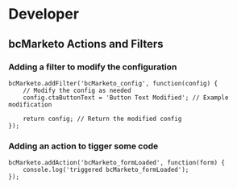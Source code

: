 # Developer

## bcMarketo Actions and Filters

### Adding a filter to modify the configuration

```
bcMarketo.addFilter('bcMarketo_config', function(config) {
    // Modify the config as needed
    config.ctaButtonText = 'Button Text Modified'; // Example modification
 
    return config; // Return the modified config
});
```

### Adding an action to tigger some code

```
bcMarketo.addAction('bcMarketo_formLoaded', function(form) {
    console.log('triggered bcMarketo_formLoaded');
});
```